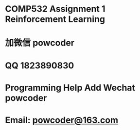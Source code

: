 # COMP532 Assignment 1 Reinforcement Learning
# 加微信 powcoder

# QQ 1823890830

# Programming Help Add Wechat powcoder

# Email: powcoder@163.com

